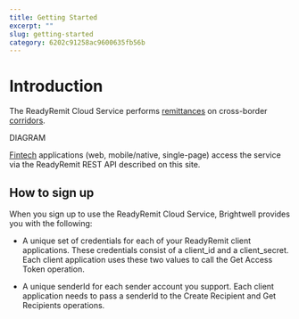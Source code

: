 ```yaml
---
title: Getting Started
excerpt: ""
slug: getting-started
category: 6202c91258ac9600635fb56b
---
```


# Introduction

The ReadyRemit Cloud Service performs [remittances](https://en.wikipedia.org/wiki/Remittance) on cross-border [corridors](https://remittanceprices.worldbank.org/en/countrycorridors).

DIAGRAM

[Fintech](https://en.wikipedia.org/wiki/Financial_technology) applications (web, mobile/native, single-page) access the service via the ReadyRemit REST API described on this site.

## How to sign up

When you sign up to use the ReadyRemit Cloud Service, Brightwell provides you with the following:

* A unique set of credentials for each of your ReadyRemit client applications. These credentials consist of a client_id and a client_secret. Each client application uses these two values to call the Get Access Token operation.

* A unique senderId for each sender account you support. Each client application needs to pass a senderId to the Create Recipient and Get Recipients operations.
